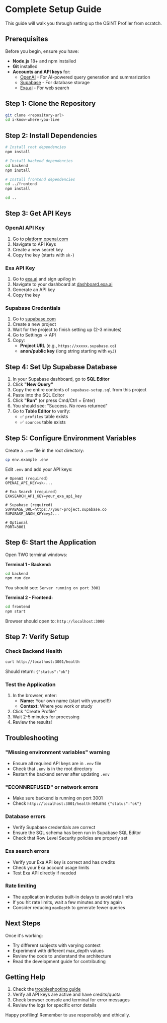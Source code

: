 # Complete Setup Guide

This guide will walk you through setting up the OSINT Profiler from scratch.

## Prerequisites

Before you begin, ensure you have:

- **Node.js** 18+ and npm installed
- **Git** installed
- **Accounts and API keys** for:
  - [OpenAI](https://platform.openai.com/) - For AI-powered query generation and summarization
  - [Supabase](https://supabase.com/) - For database storage
  - [Exa.ai](https://exa.ai/) - For web search

## Step 1: Clone the Repository

```bash
git clone <repository-url>
cd i-know-where-you-live
```

## Step 2: Install Dependencies

```bash
# Install root dependencies
npm install

# Install backend dependencies
cd backend
npm install

# Install frontend dependencies
cd ../frontend
npm install

cd ..
```

## Step 3: Get API Keys

### OpenAI API Key
1. Go to [platform.openai.com](https://platform.openai.com/)
2. Navigate to API Keys
3. Create a new secret key
4. Copy the key (starts with `sk-`)

### Exa API Key
1. Go to [exa.ai](https://exa.ai/) and sign up/log in
2. Navigate to your dashboard at [dashboard.exa.ai](https://dashboard.exa.ai/)
3. Generate an API key
4. Copy the key


### Supabase Credentials
1. Go to [supabase.com](https://supabase.com/)
2. Create a new project
3. Wait for the project to finish setting up (2-3 minutes)
4. Go to Settings → API
5. Copy:
   - **Project URL** (e.g., `https://xxxxx.supabase.co`)
   - **anon/public key** (long string starting with `eyJ`)

## Step 4: Set Up Supabase Database

1. In your Supabase dashboard, go to **SQL Editor**
2. Click **"New Query"**
3. Copy the entire contents of `supabase-setup.sql` from this project
4. Paste into the SQL Editor
5. Click **"Run"** (or press Cmd/Ctrl + Enter)
6. You should see: "Success. No rows returned"
7. Go to **Table Editor** to verify:
   - ✅ `profiles` table exists
   - ✅ `sources` table exists

## Step 5: Configure Environment Variables

Create a `.env` file in the root directory:

```bash
cp env.example .env
```

Edit `.env` and add your API keys:

```env
# OpenAI (required)
OPENAI_API_KEY=sk-...

# Exa Search (required)
EXASEARCH_API_KEY=your_exa_api_key

# Supabase (required)
SUPABASE_URL=https://your-project.supabase.co
SUPABASE_ANON_KEY=eyJ...

# Optional
PORT=3001
```


## Step 6: Start the Application

Open TWO terminal windows:

**Terminal 1 - Backend:**
```bash
cd backend
npm run dev
```

You should see: `Server running on port 3001`

**Terminal 2 - Frontend:**
```bash
cd frontend
npm start
```

Browser should open to: `http://localhost:3000`

## Step 7: Verify Setup

### Check Backend Health
```bash
curl http://localhost:3001/health
```
Should return: `{"status":"ok"}`

### Test the Application
1. In the browser, enter:
   - **Name:** Your own name (start with yourself!)
   - **Context:** Where you work or study
2. Click "Create Profile"
3. Wait 2-5 minutes for processing
4. Review the results!

## Troubleshooting

### "Missing environment variables" warning
- Ensure all required API keys are in `.env` file
- Check that `.env` is in the root directory
- Restart the backend server after updating `.env`

### "ECONNREFUSED" or network errors
- Make sure backend is running on port 3001
- Check `http://localhost:3001/health` returns `{"status":"ok"}`

### Database errors
- Verify Supabase credentials are correct
- Ensure the SQL schema has been run in Supabase SQL Editor
- Check that Row Level Security policies are properly set

### Exa search errors
- Verify your Exa API key is correct and has credits
- Check your Exa account usage limits
- Test Exa API directly if needed

### Rate limiting
- The application includes built-in delays to avoid rate limits
- If you hit rate limits, wait a few minutes and try again
- Consider reducing `maxDepth` to generate fewer queries

## Next Steps

Once it's working:
- Try different subjects with varying context
- Experiment with different max_depth values
- Review the code to understand the architecture
- Read the development guide for contributing

## Getting Help

1. Check the [troubleshooting guide](docs/troubleshooting.md)
2. Verify all API keys are active and have credits/quota
3. Check browser console and terminal for error messages
4. Review the logs for specific error details

Happy profiling! Remember to use responsibly and ethically.
